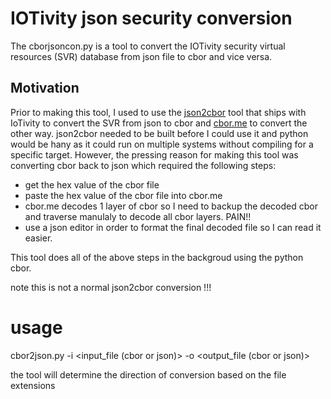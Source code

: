 # IOTivity json security conversion

The cborjsoncon.py is a tool to convert the IOTivity security virtual resources (SVR) database from json file to cbor and vice versa.

## Motivation
Prior to making this tool, I used to use the [json2cbor](https://github.com/iotivity/iotivity/blob/master/resource/csdk/security/tool/json2cbor.c) tool that ships with IoTivity to convert the SVR from json to cbor and [cbor.me](cbor.me) to convert the other way.
json2cbor needed to be built before I could use it and python would be hany as it could run on multiple systems without compiling for a specific target.
However, the pressing reason for making this tool was converting cbor back to json which required the following steps:
* get the hex value of the cbor file
* paste the hex value of the cbor file into cbor.me
* cbor.me decodes 1 layer of cbor so I need to backup the decoded cbor and traverse manulaly to decode all cbor layers. PAIN!!
* use a json editor in order to format the final decoded file so I can read it easier.

This tool does all of the above steps in the backgroud using the python cbor.

note this is not a normal json2cbor conversion !!!


# usage

cbor2json.py -i <input_file (cbor or json)> -o <output_file (cbor or json)>

the tool will determine the direction of conversion based on the file extensions 
